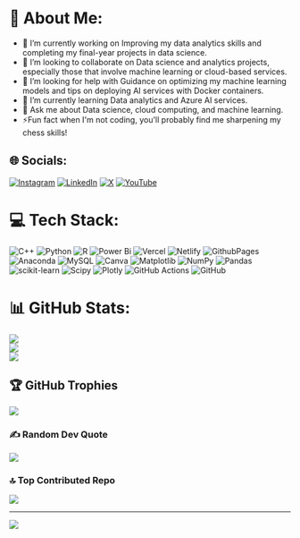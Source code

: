 # 💫 About Me:
- 🔭 I’m currently working on Improving my data analytics skills and completing my final-year projects in data science.
- 🌱 I’m looking to collaborate on Data science and analytics projects, especially those that involve machine learning or cloud-based services.
- 👯 I’m looking for help with Guidance on optimizing my machine learning models and tips on deploying AI services with Docker containers.
- 🤔 I’m currently learning Data analytics and Azure AI services.
- 💬 Ask me about Data science, cloud computing, and machine learning.
- ⚡Fun fact when I'm not coding, you'll probably find me sharpening my chess skills!


## 🌐 Socials:
[![Instagram](https://img.shields.io/badge/Instagram-%23E4405F.svg?logo=Instagram&logoColor=white)](https://instagram.com/harsh_bajpay) [![LinkedIn](https://img.shields.io/badge/LinkedIn-%230077B5.svg?logo=linkedin&logoColor=white)](https://linkedin.com/in/Harsh-Bajpay) [![X](https://img.shields.io/badge/X-black.svg?logo=X&logoColor=white)](https://x.com/imharshbajpay) [![YouTube](https://img.shields.io/badge/YouTube-%23FF0000.svg?logo=YouTube&logoColor=white)](https://youtube.com/@CodeWithPandat) 

# 💻 Tech Stack:
![C++](https://img.shields.io/badge/c++-%2300599C.svg?style=flat&logo=c%2B%2B&logoColor=white) ![Python](https://img.shields.io/badge/python-3670A0?style=flat&logo=python&logoColor=ffdd54) ![R](https://img.shields.io/badge/r-%23276DC3.svg?style=flat&logo=r&logoColor=white) ![Power Bi](https://img.shields.io/badge/power_bi-F2C811?style=flat&logo=powerbi&logoColor=black) ![Vercel](https://img.shields.io/badge/vercel-%23000000.svg?style=flat&logo=vercel&logoColor=white) ![Netlify](https://img.shields.io/badge/netlify-%23000000.svg?style=flat&logo=netlify&logoColor=#00C7B7) ![GithubPages](https://img.shields.io/badge/github%20pages-121013?style=flat&logo=github&logoColor=white) ![Anaconda](https://img.shields.io/badge/Anaconda-%2344A833.svg?style=flat&logo=anaconda&logoColor=white) ![MySQL](https://img.shields.io/badge/mysql-4479A1.svg?style=flat&logo=mysql&logoColor=white) ![Canva](https://img.shields.io/badge/Canva-%2300C4CC.svg?style=flat&logo=Canva&logoColor=white) ![Matplotlib](https://img.shields.io/badge/Matplotlib-%23ffffff.svg?style=flat&logo=Matplotlib&logoColor=black) ![NumPy](https://img.shields.io/badge/numpy-%23013243.svg?style=flat&logo=numpy&logoColor=white) ![Pandas](https://img.shields.io/badge/pandas-%23150458.svg?style=flat&logo=pandas&logoColor=white) ![scikit-learn](https://img.shields.io/badge/scikit--learn-%23F7931E.svg?style=flat&logo=scikit-learn&logoColor=white) ![Scipy](https://img.shields.io/badge/SciPy-%230C55A5.svg?style=flat&logo=scipy&logoColor=%white) ![Plotly](https://img.shields.io/badge/Plotly-%233F4F75.svg?style=flat&logo=plotly&logoColor=white) ![GitHub Actions](https://img.shields.io/badge/github%20actions-%232671E5.svg?style=flat&logo=githubactions&logoColor=white) ![GitHub](https://img.shields.io/badge/github-%23121011.svg?style=flat&logo=github&logoColor=white)
# 📊 GitHub Stats:
![](https://github-readme-stats.vercel.app/api?username=Harsh-Bajpay&theme=dark&hide_border=false&include_all_commits=true&count_private=true)<br/>
![](https://github-readme-streak-stats.herokuapp.com/?user=Harsh-Bajpay&theme=dark&hide_border=false)<br/>
![](https://github-readme-stats.vercel.app/api/top-langs/?username=Harsh-Bajpay&theme=dark&hide_border=false&include_all_commits=true&count_private=true&layout=compact)

## 🏆 GitHub Trophies
![](https://github-profile-trophy.vercel.app/?username=Harsh-Bajpay&theme=dracula&no-frame=false&no-bg=false&margin-w=4)

### ✍️ Random Dev Quote
![](https://quotes-github-readme.vercel.app/api?type=horizontal&theme=merko)

### 🔝 Top Contributed Repo
![](https://github-contributor-stats.vercel.app/api?username=Harsh-Bajpay&limit=5&theme=dark&combine_all_yearly_contributions=true)

---
[![](https://visitcount.itsvg.in/api?id=Harsh-Bajpay&icon=5&color=7)](https://visitcount.itsvg.in)
